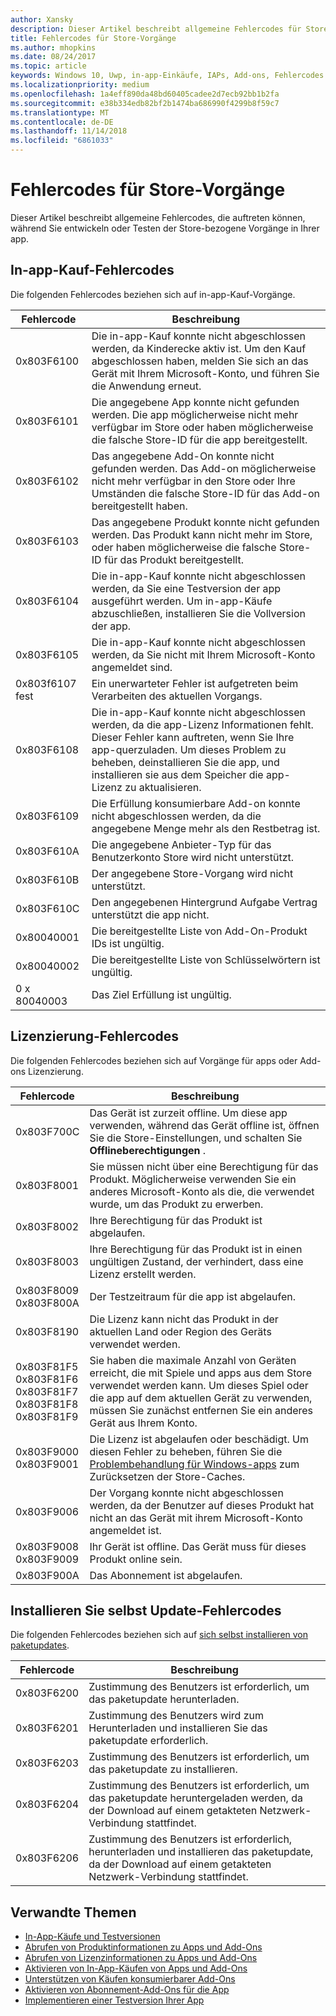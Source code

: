 ```yaml
---
author: Xansky
description: Dieser Artikel beschreibt allgemeine Fehlercodes für Store-Vorgänge für apps und Add-ons, einschließlich der Erwerb von in-app, Lizenzierung und Installieren von Self-app-Updates.
title: Fehlercodes für Store-Vorgänge
ms.author: mhopkins
ms.date: 08/24/2017
ms.topic: article
keywords: Windows 10, Uwp, in-app-Einkäufe, IAPs, Add-ons, Fehlercodes
ms.localizationpriority: medium
ms.openlocfilehash: 1a4eff890da48bd60405cadee2d7ecb92bb1b2fa
ms.sourcegitcommit: e38b334edb82bf2b1474ba686990f4299b8f59c7
ms.translationtype: MT
ms.contentlocale: de-DE
ms.lasthandoff: 11/14/2018
ms.locfileid: "6861033"
---
```

# <a name="error-codes-for-store-operations"></a>Fehlercodes für Store-Vorgänge

<!-- confirm whether symbolic names are defined for app developers, or do they just handle direct error code values -->

Dieser Artikel beschreibt allgemeine Fehlercodes, die auftreten können, während Sie entwickeln oder Testen der Store-bezogene Vorgänge in Ihrer app.

## <a name="in-app-purchase-error-codes"></a>In-app-Kauf-Fehlercodes

Die folgenden Fehlercodes beziehen sich auf in-app-Kauf-Vorgänge.

|  Fehlercode  |  Beschreibung  |
|--------------|---------------|
| 0x803F6100   | Die in-app-Kauf konnte nicht abgeschlossen werden, da Kinderecke aktiv ist. Um den Kauf abgeschlossen haben, melden Sie sich an das Gerät mit Ihrem Microsoft-Konto, und führen Sie die Anwendung erneut.               |
| 0x803F6101   | Die angegebene App konnte nicht gefunden werden. Die app möglicherweise nicht mehr verfügbar im Store oder haben möglicherweise die falsche Store-ID für die app bereitgestellt.     |
| 0x803F6102   | Das angegebene Add-On konnte nicht gefunden werden. Das Add-on möglicherweise nicht mehr verfügbar in den Store oder Ihre Umständen die falsche Store-ID für das Add-on bereitgestellt haben.                                               |
| 0x803F6103   | Das angegebene Produkt konnte nicht gefunden werden. Das Produkt kann nicht mehr im Store, oder haben möglicherweise die falsche Store-ID für das Produkt bereitgestellt.                                          |
| 0x803F6104   | Die in-app-Kauf konnte nicht abgeschlossen werden, da Sie eine Testversion der app ausgeführt werden. Um in-app-Käufe abzuschließen, installieren Sie die Vollversion der app.               |
| 0x803F6105   | Die in-app-Kauf konnte nicht abgeschlossen werden, da Sie nicht mit Ihrem Microsoft-Konto angemeldet sind.                                              |
| 0x803f6107 fest   | Ein unerwarteter Fehler ist aufgetreten beim Verarbeiten des aktuellen Vorgangs.                                             |
| 0x803F6108   | Die in-app-Kauf konnte nicht abgeschlossen werden, da die app-Lizenz Informationen fehlt. Dieser Fehler kann auftreten, wenn Sie Ihre app-querzuladen. Um dieses Problem zu beheben, deinstallieren Sie die app, und installieren sie aus dem Speicher die app-Lizenz zu aktualisieren.                                          |
| 0x803F6109   | Die Erfüllung konsumierbare Add-on konnte nicht abgeschlossen werden, da die angegebene Menge mehr als den Restbetrag ist.        |
| 0x803F610A   | Die angegebene Anbieter-Typ für das Benutzerkonto Store wird nicht unterstützt.                                            |
| 0x803F610B   | Der angegebene Store-Vorgang wird nicht unterstützt.                                             |
| 0x803F610C   | Den angegebenen Hintergrund Aufgabe Vertrag unterstützt die app nicht.                                             |
| 0x80040001   | Die bereitgestellte Liste von Add-On-Produkt IDs ist ungültig.                        |
| 0x80040002   | Die bereitgestellte Liste von Schlüsselwörtern ist ungültig.                   |
| 0 x 80040003   | Das Ziel Erfüllung ist ungültig.                       |

## <a name="licensing-error-codes"></a>Lizenzierung-Fehlercodes

Die folgenden Fehlercodes beziehen sich auf Vorgänge für apps oder Add-ons Lizenzierung.

|  Fehlercode  |  Beschreibung  |
|--------------|---------------|
| 0x803F700C   | Das Gerät ist zurzeit offline. Um diese app verwenden, während das Gerät offline ist, öffnen Sie die Store-Einstellungen, und schalten Sie **Offlineberechtigungen** .            |
| 0x803F8001   | Sie müssen nicht über eine Berechtigung für das Produkt. Möglicherweise verwenden Sie ein anderes Microsoft-Konto als die, die verwendet wurde, um das Produkt zu erwerben.           |
| 0x803F8002   | Ihre Berechtigung für das Produkt ist abgelaufen.           |
| 0x803F8003   | Ihre Berechtigung für das Produkt ist in einen ungültigen Zustand, der verhindert, dass eine Lizenz erstellt werden.   |
| 0x803F8009<br/>0x803F800A   | Der Testzeitraum für die app ist abgelaufen.   |
| 0x803F8190   |  Die Lizenz kann nicht das Produkt in der aktuellen Land oder Region des Geräts verwendet werden.  |
| 0x803F81F5<br/>0x803F81F6<br/>0x803F81F7<br/>0x803F81F8<br/>0x803F81F9   |  Sie haben die maximale Anzahl von Geräten erreicht, die mit Spiele und apps aus dem Store verwendet werden kann. Um dieses Spiel oder die app auf dem aktuellen Gerät zu verwenden, müssen Sie zunächst entfernen Sie ein anderes Gerät aus Ihrem Konto.  |
| 0x803F9000<br/>0x803F9001    |  Die Lizenz ist abgelaufen oder beschädigt. Um diesen Fehler zu beheben, führen Sie die [Problembehandlung für Windows-apps](https://support.microsoft.com/help/4027498/windows-run-the-troubleshooter-for-windows-apps) zum Zurücksetzen der Store-Caches.     |
| 0x803F9006    |  Der Vorgang konnte nicht abgeschlossen werden, da der Benutzer auf dieses Produkt hat nicht an das Gerät mit ihrem Microsoft-Konto angemeldet ist.            |
| 0x803F9008<br/>0x803F9009    |  Ihr Gerät ist offline. Das Gerät muss für dieses Produkt online sein.            |
| 0x803F900A    |  Das Abonnement ist abgelaufen.            |


## <a name="self-install-update-error-codes"></a>Installieren Sie selbst Update-Fehlercodes

Die folgenden Fehlercodes beziehen sich auf [sich selbst installieren von paketupdates](../packaging/self-install-package-updates.md).

|  Fehlercode  |  Beschreibung  |
|--------------|---------------|
| 0x803F6200   | Zustimmung des Benutzers ist erforderlich, um das paketupdate herunterladen.               |
| 0x803F6201   | Zustimmung des Benutzers wird zum Herunterladen und installieren Sie das paketupdate erforderlich.                                                  |
| 0x803F6203   | Zustimmung des Benutzers ist erforderlich, um das paketupdate zu installieren.                                         |
| 0x803F6204   | Zustimmung des Benutzers ist erforderlich, um das paketupdate heruntergeladen werden, da der Download auf einem getakteten Netzwerk-Verbindung stattfindet.                                             |
| 0x803F6206   | Zustimmung des Benutzers ist erforderlich, herunterladen und installieren das paketupdate, da der Download auf einem getakteten Netzwerk-Verbindung stattfindet.     |


## <a name="related-topics"></a>Verwandte Themen

* [In-App-Käufe und Testversionen](in-app-purchases-and-trials.md)
* [Abrufen von Produktinformationen zu Apps und Add-Ons](get-product-info-for-apps-and-add-ons.md)
* [Abrufen von Lizenzinformationen zu Apps und Add-Ons](get-license-info-for-apps-and-add-ons.md)
* [Aktivieren von In-App-Käufen von Apps und Add-Ons](enable-in-app-purchases-of-apps-and-add-ons.md)
* [Unterstützen von Käufen konsumierbarer Add-Ons](enable-consumable-add-on-purchases.md)
* [Aktivieren von Abonnement-Add-Ons für die App](enable-subscription-add-ons-for-your-app.md)
* [Implementieren einer Testversion Ihrer App](implement-a-trial-version-of-your-app.md)
